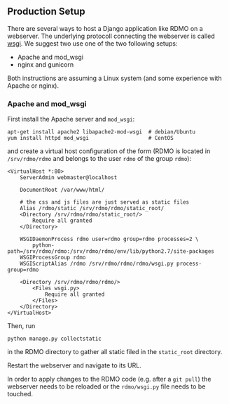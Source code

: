 Production Setup
----------------

There are several ways to host a Django application like RDMO on a webserver. The
underlying protocoll connecting the webserver is called
[wsgi](https://docs.djangoproject.com/en/1.10/howto/deployment/wsgi/). We suggest
two use one of the two following setups:

* Apache and mod_wsgi
* nginx and gunicorn

Both instructions are assuming a Linux system (and some experience with Apache or nginx).

### Apache and mod_wsgi

First install the Apache server and `mod_wsgi`:

```
apt-get install apache2 libapache2-mod-wsgi  # debian/Ubuntu
yum install httpd mod_wsgi                   # CentOS
```

and create a virtual host configuration of the form (RDMO is located in `/srv/rdmo/rdmo`
and belongs to the user `rdmo` of the group `rdmo`):

```
<VirtualHost *:80>
    ServerAdmin webmaster@localhost

    DocumentRoot /var/www/html/

    # the css and js files are just served as static files
    Alias /rdmo/static /srv/rdmo/rdmo/static_root/
    <Directory /srv/rdmo/rdmo/static_root/>
        Require all granted
    </Directory>

    WSGIDaemonProcess rdmo user=rdmo group=rdmo processes=2 \
        python-path=/srv/rdmo/rdmo:/srv/rdmo/rdmo/env/lib/python2.7/site-packages
    WSGIProcessGroup rdmo
    WSGIScriptAlias /rdmo /srv/rdmo/rdmo/rdmo/wsgi.py process-group=rdmo

    <Directory /srv/rdmo/rdmo/rdmo/>
        <Files wsgi.py>
            Require all granted
        </Files>
    </Directory>
</VirtualHost>
```

Then, run

```
python manage.py collectstatic
```

in the RDMO directory to gather all static filed in the `static_root` directory.

Restart the webserver and navigate to its URL.

In order to apply changes to the RDMO code (e.g. after a `git pull`) the webserver
needs to be reloaded or the `rdmo/wsgi.py` file needs to be touched.
